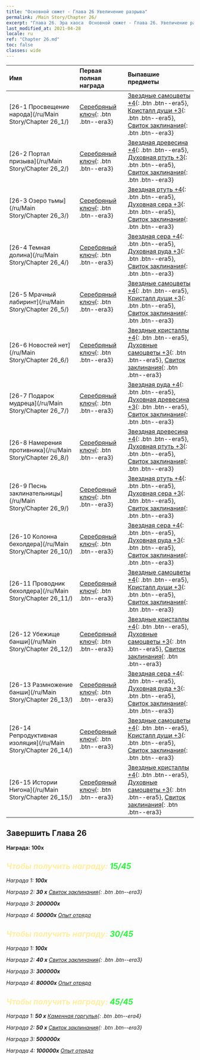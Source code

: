 ```yaml
---
title: "Основной сюжет - Глава 26 Увеличение разрыва"
permalink: /Main Story/Chapter 26/
excerpt: "Глава 26. Эра хаоса  Основной сюжет - Глава 26. Увеличение разрыва"
last_modified_at: 2021-04-28
locale: ru
ref: "Chapter 26.md"
toc: false
classes: wide
---
```


  | Имя |  Первая полная награда | Выпавшие предметы |
  |:------------|:------------|:------------| 
  | [26-1 Просвещение народа](/ru/Main Story/Chapter 26_1/) | [Серебряный ключ](/ItemsRU/con_693/){: .btn .btn--era3} | [Звездные самоцветы +4](/ItemsRU/mat_93/){: .btn .btn--era5}, [Кристалл души +3](/ItemsRU/mat_87/){: .btn .btn--era5}, [Свиток заклинания](/ItemsRU/con_694/){: .btn .btn--era3} |
  | [26-2 Портал призыва](/ru/Main Story/Chapter 26_2/) | [Серебряный ключ](/ItemsRU/con_693/){: .btn .btn--era3} | [Звездная древесина +4](/ItemsRU/mat_90/){: .btn .btn--era5}, [Духовная ртуть +3](/ItemsRU/mat_84/){: .btn .btn--era5}, [Свиток заклинания](/ItemsRU/con_694/){: .btn .btn--era3} |
  | [26-3 Озеро тьмы](/ru/Main Story/Chapter 26_3/) | [Серебряный ключ](/ItemsRU/con_693/){: .btn .btn--era3} | [Звездная ртуть +4](/ItemsRU/mat_91/){: .btn .btn--era5}, [Духовная сера +3](/ItemsRU/mat_85/){: .btn .btn--era5}, [Свиток заклинания](/ItemsRU/con_694/){: .btn .btn--era3} |
  | [26-4 Темная долина](/ru/Main Story/Chapter 26_4/) | [Серебряный ключ](/ItemsRU/con_693/){: .btn .btn--era3} | [Звездная сера +4](/ItemsRU/mat_92/){: .btn .btn--era5}, [Духовная руда +3](/ItemsRU/mat_82/){: .btn .btn--era5}, [Свиток заклинания](/ItemsRU/con_694/){: .btn .btn--era3} |
  | [26-5 Мрачный лабиринт](/ru/Main Story/Chapter 26_5/) | [Серебряный ключ](/ItemsRU/con_693/){: .btn .btn--era3} | [Звездные самоцветы +4](/ItemsRU/mat_93/){: .btn .btn--era5}, [Кристалл души +3](/ItemsRU/mat_87/){: .btn .btn--era5}, [Свиток заклинания](/ItemsRU/con_694/){: .btn .btn--era3} |
  | [26-6 Новостей нет](/ru/Main Story/Chapter 26_6/) | [Серебряный ключ](/ItemsRU/con_693/){: .btn .btn--era3} | [Звездные кристаллы +4](/ItemsRU/mat_94/){: .btn .btn--era5}, [Духовные самоцветы +3](/ItemsRU/mat_86/){: .btn .btn--era5}, [Свиток заклинания](/ItemsRU/con_694/){: .btn .btn--era3} |
  | [26-7 Подарок мудреца](/ru/Main Story/Chapter 26_7/) | [Серебряный ключ](/ItemsRU/con_693/){: .btn .btn--era3} | [Звездная руда +4](/ItemsRU/mat_89/){: .btn .btn--era5}, [Духовная древесина +3](/ItemsRU/mat_83/){: .btn .btn--era5}, [Свиток заклинания](/ItemsRU/con_694/){: .btn .btn--era3} |
  | [26-8 Намерения противника](/ru/Main Story/Chapter 26_8/) | [Серебряный ключ](/ItemsRU/con_693/){: .btn .btn--era3} | [Звездная древесина +4](/ItemsRU/mat_90/){: .btn .btn--era5}, [Духовная ртуть +3](/ItemsRU/mat_84/){: .btn .btn--era5}, [Свиток заклинания](/ItemsRU/con_694/){: .btn .btn--era3} |
  | [26-9 Песнь заклинательницы](/ru/Main Story/Chapter 26_9/) | [Серебряный ключ](/ItemsRU/con_693/){: .btn .btn--era3} | [Звездная ртуть +4](/ItemsRU/mat_91/){: .btn .btn--era5}, [Духовная сера +3](/ItemsRU/mat_85/){: .btn .btn--era5}, [Свиток заклинания](/ItemsRU/con_694/){: .btn .btn--era3} |
  | [26-10 Колонна бехолдера](/ru/Main Story/Chapter 26_10/) | [Серебряный ключ](/ItemsRU/con_693/){: .btn .btn--era3} | [Звездная сера +4](/ItemsRU/mat_92/){: .btn .btn--era5}, [Духовная руда +3](/ItemsRU/mat_82/){: .btn .btn--era5}, [Свиток заклинания](/ItemsRU/con_694/){: .btn .btn--era3} |
  | [26-11 Проводник бехолдера](/ru/Main Story/Chapter 26_11/) | [Серебряный ключ](/ItemsRU/con_693/){: .btn .btn--era3} | [Звездные самоцветы +4](/ItemsRU/mat_93/){: .btn .btn--era5}, [Кристалл души +3](/ItemsRU/mat_87/){: .btn .btn--era5}, [Свиток заклинания](/ItemsRU/con_694/){: .btn .btn--era3} |
  | [26-12 Убежище банши](/ru/Main Story/Chapter 26_12/) | [Серебряный ключ](/ItemsRU/con_693/){: .btn .btn--era3} | [Звездные кристаллы +4](/ItemsRU/mat_94/){: .btn .btn--era5}, [Духовные самоцветы +3](/ItemsRU/mat_86/){: .btn .btn--era5}, [Свиток заклинания](/ItemsRU/con_694/){: .btn .btn--era3} |
  | [26-13 Размножение банши](/ru/Main Story/Chapter 26_13/) | [Серебряный ключ](/ItemsRU/con_693/){: .btn .btn--era3} | [Звездная сера +4](/ItemsRU/mat_92/){: .btn .btn--era5}, [Духовная руда +3](/ItemsRU/mat_82/){: .btn .btn--era5}, [Свиток заклинания](/ItemsRU/con_694/){: .btn .btn--era3} |
  | [26-14 Репродуктивная изоляция](/ru/Main Story/Chapter 26_14/) | [Серебряный ключ](/ItemsRU/con_693/){: .btn .btn--era3} | [Звездные самоцветы +4](/ItemsRU/mat_93/){: .btn .btn--era5}, [Кристалл души +3](/ItemsRU/mat_87/){: .btn .btn--era5}, [Свиток заклинания](/ItemsRU/con_694/){: .btn .btn--era3} |
  | [26-15 Истории Нигона](/ru/Main Story/Chapter 26_15/) | [Серебряный ключ](/ItemsRU/con_693/){: .btn .btn--era3} | [Звездные кристаллы +4](/ItemsRU/mat_94/){: .btn .btn--era5}, [Духовные самоцветы +3](/ItemsRU/mat_86/){: .btn .btn--era5}, [Свиток заклинания](/ItemsRU/con_694/){: .btn .btn--era3} |


## Завершить Глава 26

 **Награда:**  **100x** <i class="fas fa-gem"/>



## <span style="color: #ffeea0">Чтобы получить награду: </span><span style="color: #27f73a">15/45</span>

 Награда 1:  **100x** <i class="fas fa-gem"/>

 Награда 2: **30 x** [Свиток заклинания](/ItemsRU/con_694/){: .btn .btn--era3}

 Награда 3:  **200000x** <i class="fas fa-coins"/>

 Награда 4:  **50000x** [Опыт отряда](/ItemsRU/con_902/)



## <span style="color: #ffeea0">Чтобы получить награду: </span><span style="color: #27f73a">30/45</span>

 Награда 1:  **100x** <i class="fas fa-gem"/>

 Награда 2: **40 x** [Свиток заклинания](/ItemsRU/con_694/){: .btn .btn--era3}

 Награда 3:  **300000x** <i class="fas fa-coins"/>

 Награда 4:  **80000x** [Опыт отряда](/ItemsRU/con_902/)



## <span style="color: #ffeea0">Чтобы получить награду: </span><span style="color: #27f73a">45/45</span>

 Награда 1: **50 x** [Каменная горгулья](/ItemsRU/unt_236/){: .btn .btn--era4}

 Награда 2: **50 x** [Свиток заклинания](/ItemsRU/con_694/){: .btn .btn--era3}

 Награда 3:  **500000x** <i class="fas fa-coins"/>

 Награда 4:  **100000x** [Опыт отряда](/ItemsRU/con_902/)

